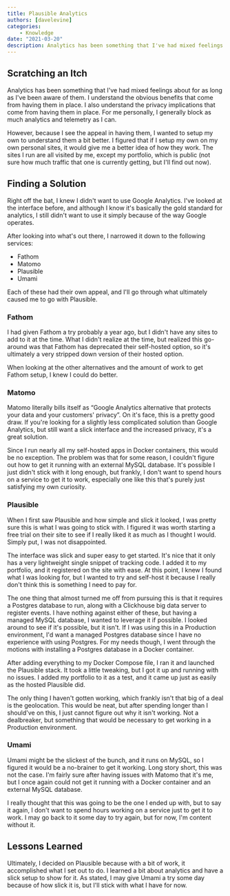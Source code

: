 ```yaml
---
title: Plausible Analytics
authors: [davelevine]
categories:
    - Knowledge
date: "2021-03-20"
description: Analytics has been something that I've had mixed feelings about for as long as I've been aware of them.
---
```



## Scratching an Itch

Analytics has been something that I've had mixed feelings about for as long as I've been aware of them. I understand the obvious benefits that come from having them in place. I also understand the privacy implications that come from having them in place. For me personally, I generally block as much analytics and telemetry as I can.

However, because I see the appeal in having them, I wanted to setup my own to understand them a bit better. I figured that if I setup my own on my own personal sites, it would give me a better idea of how they work. The sites I run are all visited by me, except my portfolio, which is public (not sure how much traffic that one is currently getting, but I'll find out now).

<!-- more -->

## Finding a Solution

Right off the bat, I knew I didn't want to use Google Analytics. I've looked at the interface before, and although I know it's basically the gold standard for analytics, I still didn't want to use it simply because of the way Google operates.

After looking into what's out there, I narrowed it down to the following services:

* Fathom
* Matomo
* Plausible
* Umami

Each of these had their own appeal, and I'll go through what ultimately caused me to go with Plausible.

### Fathom

I had given Fathom a try probably a year ago, but I didn't have any sites to add to it at the time. What I didn't realize at the time, but realized this go-around was that Fathom has deprecated their self-hosted option, so it's ultimately a very stripped down version of their hosted option.

When looking at the other alternatives and the amount of work to get Fathom setup, I knew I could do better.

### Matomo

Matomo literally bills itself as “Google Analytics alternative that protects your data and your customers' privacy”. On it's face, this is a pretty good draw. If you're looking for a slightly less complicated solution than Google Analytics, but still want a slick interface and the increased privacy, it's a great solution.

Since I run nearly all my self-hosted apps in Docker containers, this would be no exception. The problem was that for some reason, I couldn't figure out how to get it running with an external MySQL database. It's possible I just didn't stick with it long enough, but frankly, I don't want to spend hours on a service to get it to work, especially one like this that's purely just satisfying my own curiosity.

### Plausible

When I first saw Plausible and how simple and slick it looked, I was pretty sure this is what I was going to stick with. I figured it was worth starting a free trial on their site to see if I really liked it as much as I thought I would. Simply put, I was not disappointed.

The interface was slick and super easy to get started. It's nice that it only has a very lightweight single snippet of tracking code. I added it to my portfolio, and it registered on the site with ease. At this point, I knew I found what I was looking for, but I wanted to try and self-host it because I really don't think this is something I need to pay for.

The one thing that almost turned me off from pursuing this is that it requires a Postgres database to run, along with a Clickhouse big data server to register events. I have nothing against either of these, but having a managed MySQL database, I wanted to leverage it if possible. I looked around to see if it's possible, but it isn't. If I was using this in a Production environment, I'd want a managed Postgres database since I have no experience with using Postgres. For my needs though, I went through the motions with installing a Postgres database in a Docker container.

After adding everything to my Docker Compose file, I ran it and launched the Plausible stack. It took a little tweaking, but I got it up and running with no issues. I added my portfolio to it as a test, and it came up just as easily as the hosted Plausible did.

The only thing I haven't gotten working, which frankly isn't that big of a deal is the geolocation. This would be neat, but after spending longer than I should've on this, I just cannot figure out why it isn't working. Not a dealbreaker, but something that would be necessary to get working in a Production environment.

### Umami

Umami might be the slickest of the bunch, and it runs on MySQL, so I figured it would be a no-brainer to get it working. Long story short, this was not the case. I'm fairly sure after having issues with Matomo that it's me, but I once again could not get it running with a Docker container and an external MySQL database.

I really thought that this was going to be the one I ended up with, but to say it again, I don't want to spend hours working on a service just to get it to work. I may go back to it some day to try again, but for now, I'm content without it.

## Lessons Learned

Ultimately, I decided on Plausible because with a bit of work, it accomplished what I set out to do. I learned a bit about analytics and have a slick setup to show for it. As stated, I may give Umami a try some day because of how slick it is, but I'll stick with what I have for now.

